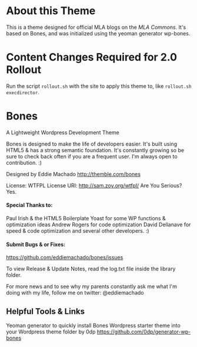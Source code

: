 
# About this Theme
This is a theme designed for official MLA blogs on the _MLA Commons_. It's based on Bones, and was initialized using the yeoman generator wp-bones.  

# Content Changes Required for 2.0 Rollout

Run the script `rollout.sh` with the site to apply this theme to, like `rollout.sh execdirector`. 

# Bones
A Lightweight Wordpress Development Theme

Bones is designed to make the life of developers easier. It's built
using HTML5 & has a strong semantic foundation.
It's constantly growing so be sure to check back often if you are a
frequent user. I'm always open to contribution. :)

Designed by Eddie Machado
http://themble.com/bones

License: WTFPL
License URI: http://sam.zoy.org/wtfpl/
Are You Serious? Yes.

#### Special Thanks to:
Paul Irish & the HTML5 Boilerplate
Yoast for some WP functions & optimization ideas
Andrew Rogers for code optimization
David Dellanave for speed & code optimization
and several other developers. :)

#### Submit Bugs & or Fixes:
https://github.com/eddiemachado/bones/issues

To view Release & Update Notes, read the log.txt file inside
the library folder.

For more news and to see why my parents constantly ask me what I'm
doing with my life, follow me on twitter: @eddiemachado

## Helpful Tools & Links

Yeoman generator to quickly install Bones Wordpress starter theme into your Wordpress theme folder
by 0dp
https://github.com/0dp/generator-wp-bones
